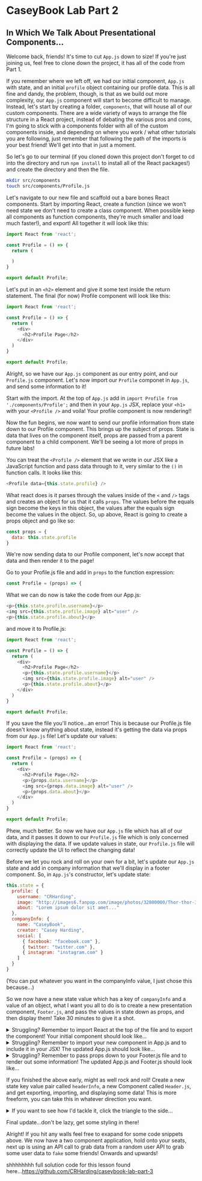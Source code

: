 # CaseyBook Lab Part 2

## In Which We Talk About Presentational Components...

Welcome back, friends! It's time to cut `App.js` down to size! If you're just joining us, feel free
to clone down the project, it has all of the code from Part 1.

If you remember where we left off, we had our initial component, `App.js` with state, and an initial
`profile` object containing our profile data. This is all fine and dandy, the problem, though, is
that as we build out more complexity, our `App.js` component will start to become difficult to 
manage. Instead, let's start by creating a folder, `components`, that will house all of our custom
components. There are a wide variety of ways to arrange the file structure in a React project, 
instead of debating the various pros and cons, I'm going to stick with a components folder with 
all of the custom components inside, and depending on where you work / what other tutorials you are 
following, just remember that following the path of the imports is your best friend! We'll get into 
that in just a moment.

So let's go to our terminal (if you cloned down this project don't forget to cd into the directory
and run `npm install` to install all of the React packages!) and create the directory and then the 
file.

```bash
mkdir src/components
touch src/components/Profile.js
```

Let's navigate to our new file and scaffold out a bare bones React components. Start by importing
React, create a function (since we won't need state we don't need to create a class component. When
possible keep all components as function components, they're much smaller and load much faster!),
and export! All together it will look like this:

```javascript
import React from 'react';

const Profile = () => {
  return (

  )
}

export default Profile;
```

Let's put in an `<h2>` element and give it some text inside the return statement. The final (for now)
Profile component will look like this:

```javascript
import React from 'react';

const Profile = () => {
  return (
    <div>
      <h2>Profile Page</h2>
    </div>
  )
}

export default Profile;
```

Alright, so we have our `App.js` component as our entry point, and our `Profile.js` component. Let's
now import our `Profile` componet in `App.js`, and send some information to it!

Start with the import. At the top of `App.js` add in `import Profile from './components/Profile';`
and then in your `App.js` JSX, replace your `<h1>` with your `<Profile />` and voila! Your profile
component is now rendering!!

Now the fun begins, we now want to send our profile information from state down to our Profile component. This brings up the subject of props. State is data that lives on the component itself, props are passed from a parent component to a child component. We'll be seeing a lot more of props in future labs!

You can treat the `<Profile />` element that we wrote in our JSX like a JavaScript function and pass data through to it, very similar to the `()` in function calls. It looks like this:

```javascript
<Profile data={this.state.profile} />
```

What react does is it parses through the values inside of the `<` and `/>` tags and creates an object for us that it calls `props`. The values before the equals sign become the keys in this object, the values after the equals sign become the values in the object. So, up above, React is going to create a props object and go like so:

```javascript
const props = {
  data: this.state.profile
}
```

We're now sending data to our Profile component, let's now accept that data and then render it to the page!

Go to your Profile.js file and add in `props` to the function expression:

```javascript
const Profile = (props) => {
```

What we can do now is take the code from our App.js:

```javascript
<p>{this.state.profile.username}</p>
<img src={this.state.profile.image} alt="user" />
<p>{this.state.profile.about}</p>
```

and move it to Profile.js:

```javascript
import React from 'react';

const Profile = () => {
  return (
    <div>
      <h2>Profile Page</h2>
      <p>{this.state.profile.username}</p>
      <img src={this.state.profile.image} alt="user" />
      <p>{this.state.profile.about}</p>
    </div>
  )
}

export default Profile;
```

If you save the file you'll notice...an error! This is because our Profile.js file doesn't know anything about state, instead it's getting the data via props from our `App.js` file! Let's update our values:

```javascript
import React from 'react';

const Profile = (props) => {
  return (
    <div>
      <h2>Profile Page</h2>
      <p>{props.data.username}</p>
      <img src={props.data.image} alt="user" />
      <p>{props.data.about}</p>
    </div>
  )
}

export default Profile;
```

Phew, much better. So now we have our `App.js` file which has all of our data, and it passes it down to our `Profile.js` file which is only concerned with displaying the data. If we update values in state, our `Profile.js` file will correctly update the UI to reflect the changing data!

Before we let you rock and roll on your own for a bit, let's update our `App.js` state and add in company information that we'll display in a footer component. So, in `App.js`'s constructor, 
let's update state:

```javascript
this.state = {
  profile: {
    username: "CRHarding",
    image: "http://images6.fanpop.com/image/photos/32800000/Thor-thor-32844898-1024-768.jpg",
    about: "Lorem ipsum dolor sit amet..."
  },
  companyInfo: {
    name: "CaseyBook",
    creator: "Casey Harding",
    social: [
      { facebook: "facebook.com" },
      { twitter: "twitter.com" },
      { instagram: "instagram.com" }
    ]
  }
}
```

(You can put whatever you want in the companyInfo value, I just chose this because...)

So we now have a new state value which has a key of `companyInfo` and a value of an object, what I want you all to do is to create a new presentation component, `Footer.js`, and pass the values in state down as props, and then display them! Take 30 minutes to give it a shot.

<details>
  <summary>Struggling? Remember to import React at the top of the file and to export the component! Your initial component should look like...</summary>

```javascript
import React from 'react';

const Footer = () => {
  return (
    <h2>Footer!</h2>
  )
}

export default Footer;

```
</details>

<details>
  <summary>Struggling? Remember to import your new component in App.js and to include it in your JSX! The updated App.js should look like...</summary>
  
```javascript
import React, { Component } from 'react';
import './App.css';

import Profile from './components/Profile';
import Footer from './components/Footer';

class App extends Component {
  constructor() {
    super();

    this.state = {
      profile: {
        username: "CRHarding",
        image: "http://images6.fanpop.com/image/photos/32800000/Thor-thor-32844898-1024-768.jpg",
        about: "Lorem ipsum dolor sit amet..."
      },
      companyInfo: {
        name: "CaseyBook",
        creator: "Casey Harding",
        social: [
          { facebook: "facebook.com" },
          { twitter: "twitter.com" },
          { instagram: "instagram.com" }
        ]
      }
    }
  }

  render() {
    return (
      <div className="App">
        <Profile data={this.state.profile} />
        <Footer />
      </div>
    );
  }
}

export default App;
```
</details>

<details>
  <summary>Struggling? Remember to pass props down to your Footer.js file and to render out some information! The updated App.js and Footer.js should look like...</summary>
  
App.js:
```javascript
import React, { Component } from 'react';
import './App.css';

import Profile from './components/Profile';
import Footer from './components/Footer';

class App extends Component {
  constructor() {
    super();

    this.state = {
      profile: {
        username: "CRHarding",
        image: "http://images6.fanpop.com/image/photos/32800000/Thor-thor-32844898-1024-768.jpg",
        about: "Lorem ipsum dolor sit amet..."
      },
      companyInfo: {
        name: "CaseyBook",
        creator: "Casey Harding",
        social: {
          facebook: "facebook.com",
          twitter: "twitter.com",
          instagram: "instagram.com"
        }
      }
    }
  }

  render() {
    return (
      <div className="App">
        <Profile data={this.state.profile} />
        <Footer info={this.state.companyInfo} />
      </div>
    );
  }
}

export default App;
```
  
Footer.js:
```javascript
import React from 'react';

const Footer = (props) => {
  return (
    <div>
      <h2>{props.info.name}</h2>
      <h3>{props.info.creator}</h3>
      <a href={props.info.social.facebook}>Facebook</a>
      <a href={props.info.social.twitter}>Twitter</a>
      <a href={props.info.social.instagram}>Instagram</a>
    </div>
  )
}

export default Footer;
````
</details>

If you finished the above early, might as well rock and roll! Create a new state key value pair called `headerInfo`, a new Component called `Header.js`, and get exporting, importing, and displaying some data! This is more freeform, you can take this in whatever direction you want. 


<details>
  <summary>If you want to see how I'd tackle it, click the triangle to the side...</summary>
  
App.js
```javascript
import React, { Component } from 'react';
import './App.css';

import Profile from './components/Profile';
import Footer from './components/Footer';
import Header from './components/Header';

class App extends Component {
  constructor() {
    super();

    this.state = {
      profile: {
        username: "CRHarding",
        image: "http://images6.fanpop.com/image/photos/32800000/Thor-thor-32844898-1024-768.jpg",
        about: "Lorem ipsum dolor sit amet..."
      },
      companyInfo: {
        name: "CaseyBook",
        creator: "Casey Harding",
        social: {
          facebook: "facebook.com",
          twitter: "twitter.com",
          instagram: "instagram.com"
        }
      },
      headerInfo: {
        cta: "The Only Social Media Site You'll Ever Need!",
      }
    }
  }

  render() {
    return (
      <div className="App">
        <Header info={this.state.headerInfo} />
        <Profile data={this.state.profile} />
        <Footer info={this.state.companyInfo} />
      </div>
    );
  }
}

export default App;
```
  
Header.js:
```javascript
import React from 'react';

const Header = (props) => {
  return (
    <div>
      <p>{props.info.cta}</p>
    </div>
  )
}

export default Header;
```
</details>
  
Final update...don't be lazy, get some styling in there!

Alright! If you hit any walls feel free to exapand for some code snippets above. We now have a two component application, hold onto your seats, next up is using an API call to grab data from a random user API to grab some user data to `fake` some friends! Onwards and upwards!




shhhhhhhh full solution code for this lesson found here...https://github.com/CRHarding/caseybook-lab-part-3
